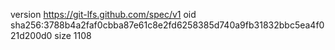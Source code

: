 version https://git-lfs.github.com/spec/v1
oid sha256:3788b4a2faf0cbba87e61c8e2fd6258385d740a9fb31832bbc5ea4f021d200d0
size 1108
